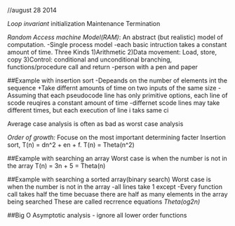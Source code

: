 //august 28 2014 

*Loop invariant*
initialization
Maintenance
Termination

*Random Access machine Model(RAM)*: An abstract (but realistic) model of computation.
-Single process model
-each basic intruction takes a constant amount of time. Three Kinds
	1)Arithmetic
	2)Data movement: Load, store, copy
	3)Control: conditional and unconditional branching, functions/procedure call and return
-person with a pen and paper

##Example with insertion sort
-Depeands on the number of elements int the sequence
+Take differnt amounts of time on two inputs of the same size
-Assuming that each pseudocode line has only primitive options, each line of scode reuqires a constant amount of time 
-differnet scode lines may take different times, but each execution of line i taks same ci

Average case analysis is often as bad as worst case analysis

*Order of growth:* Focuse on the most important determining facter
Insertion sort, T(n) = dn^2 + en + f. T(n) = Theta(n^2)

##Example with searching an array
Worst case is when the number is not in the array 
T(n) = 3n + 5 = Theta(n)

##Example with searching a sorted array(binary search)
Worst case is when the number is not in the array 
-all lines take 1 except 
-Every function call takes half the time becuase there are half as many elements in the array being searched
These are called recrrence equations
*Theta(og2n)*

##Big O
Asymptotic analysis - ignore all lower order functions 
